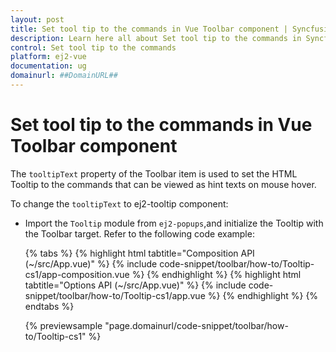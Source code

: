```yaml
---
layout: post
title: Set tool tip to the commands in Vue Toolbar component | Syncfusion
description: Learn here all about Set tool tip to the commands in Syncfusion Vue Toolbar component of Syncfusion Essential JS 2 and more.
control: Set tool tip to the commands 
platform: ej2-vue
documentation: ug
domainurl: ##DomainURL##
---
```


# Set tool tip to the commands in Vue Toolbar component

The `tooltipText` property of the Toolbar item is used to set the HTML Tooltip to the commands that can be viewed as hint texts on mouse hover.

To change the `tooltipText` to ej2-tooltip component:

* Import the `Tooltip` module from `ej2-popups`,and initialize the Tooltip with the Toolbar target. Refer to the following code example:

    {% tabs %}
    {% highlight html tabtitle="Composition API (~/src/App.vue)" %}
    {% include code-snippet/toolbar/how-to/Tooltip-cs1/app-composition.vue %}
    {% endhighlight %}
{% highlight html tabtitle="Options API (~/src/App.vue)" %}
    {% include code-snippet/toolbar/how-to/Tooltip-cs1/app.vue %}
    {% endhighlight %}
    {% endtabs %}
            
    {% previewsample "page.domainurl/code-snippet/toolbar/how-to/Tooltip-cs1" %}